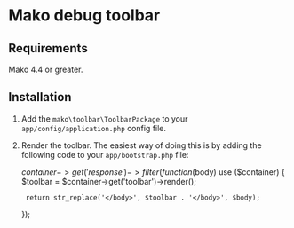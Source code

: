 # Mako debug toolbar

## Requirements

Mako 4.4 or greater.

## Installation

1) Add the ```mako\toolbar\ToolbarPackage``` to your ```app/config/application.php``` config file.

2) Render the toolbar. The easiest way of doing this is by adding the following code to your ```app/bootstrap.php``` file:

	$container->get('response')->filter(function($body) use ($container)
	{
		$toolbar = $container->get('toolbar')->render();

		return str_replace('</body>', $toolbar . '</body>', $body);
	});
